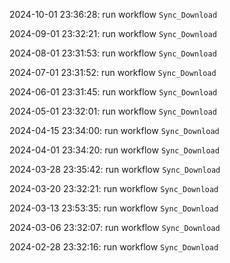 2024-10-01 23:36:28: run workflow `Sync_Download` 

2024-09-01 23:32:21: run workflow `Sync_Download` 

2024-08-01 23:31:53: run workflow `Sync_Download` 

2024-07-01 23:31:52: run workflow `Sync_Download` 

2024-06-01 23:31:45: run workflow `Sync_Download` 

2024-05-01 23:32:01: run workflow `Sync_Download` 

2024-04-15 23:34:00: run workflow `Sync_Download` 

2024-04-01 23:34:20: run workflow `Sync_Download` 

2024-03-28 23:35:42: run workflow `Sync_Download` 

2024-03-20 23:32:21: run workflow `Sync_Download` 

2024-03-13 23:53:35: run workflow `Sync_Download` 

2024-03-06 23:32:07: run workflow `Sync_Download` 

2024-02-28 23:32:16: run workflow `Sync_Download` 


